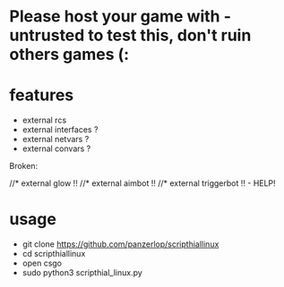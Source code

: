 # Please host your game with -untrusted to test this, don't ruin others games (: 

# features
* external rcs
* external interfaces ?
* external netvars ? 
* external convars ?

Broken:

//* external glow !! 
//* external aimbot !!
//* external triggerbot !! - HELP!

# usage
* git clone https://github.com/panzerlop/scripthiallinux
* cd scripthiallinux
* open csgo
* sudo python3 scripthial_linux.py


